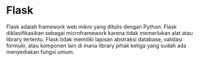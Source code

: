 # Flask


Flask adalah framework web mikro yang ditulis dengan Python. Flask diklasifikasikan sebagai microframework karena tidak memerlukan alat atau library tertentu. Flask tidak memiliki lapisan abstraksi database, validasi formulir, atau komponen lain di mana library pihak ketiga yang sudah ada menyediakan fungsi umum.
